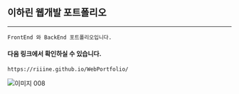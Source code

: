 ## 이하린 웹개발 포트폴리오
*** 
    FrontEnd 와 BackEnd 포트폴리오입니다.
    
#### 다음 링크에서 확인하실 수 있습니다.
    https://riiine.github.io/WebPortfolio/
![이미지 008](https://user-images.githubusercontent.com/86524081/178394225-b708501d-cc90-4ac9-b27e-184c1c3b5b30.png)
